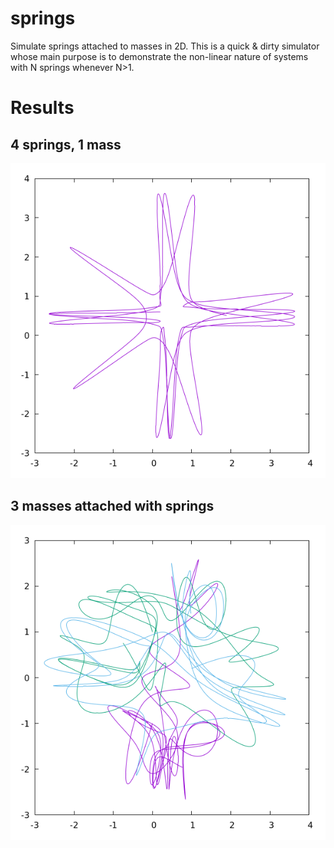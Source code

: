 # springs
Simulate springs attached to masses in 2D. This is a quick & dirty simulator whose main purpose is to demonstrate the non-linear nature of systems with N springs whenever N>1.

# Results
## 4 springs, 1 mass
![Four springs](https://github.com/flomnes/springs/blob/master/out/1m4s.png)

## 3 masses attached with springs
![Three springs](https://github.com/flomnes/springs/blob/master/out/3m3s.png)
